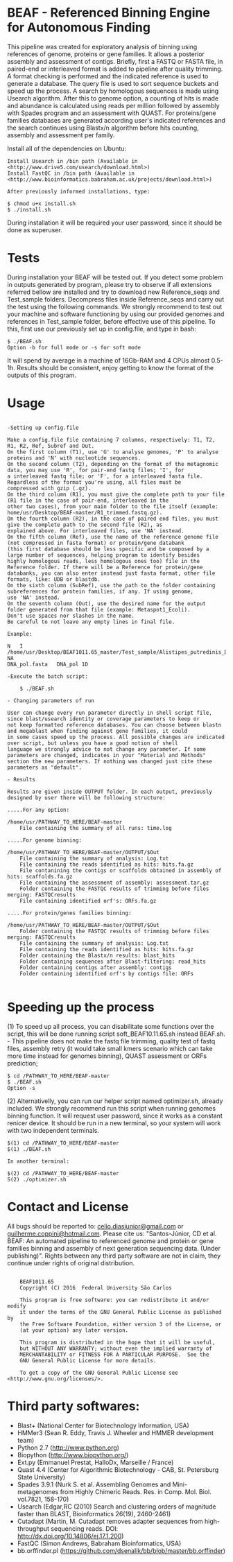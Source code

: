 # BEAF - Referenced Binning Engine for Autonomous Finding

This pipeline was created for exploratory analysis of binning using references of genome, proteins or gene families. It allows a posterior assembly and assessment of contigs. Briefly, first a FASTQ or FASTA file, in paired-end or interleaved format is added to pipeline after quality trimming. A format checking is performed and the indicated reference is used to generate a database. The query file is used to sort sequence buckets and speed up the process. A search by homologous sequences is made using Usearch algorithm. After this to genome option, a counting of hits is made and abundance is calculated using reads per million followed by assembly with Spades program and an assessment with QUAST. For proteins/gene families databases are generated according user's indicated references and the search continues using Blastx/n algorithm before hits counting, assembly and assessment per family.

Install all of the dependencies on Ubuntu: 
	
	Install Usearch in /bin path (Available in <http://www.drive5.com/usearch/download.html>)
	Install FastQC in /bin path (Available in <http://www.bioinformatics.babraham.ac.uk/projects/download.html>)

	After previously informed installations, type:
	
	$ chmod u+x install.sh
	$ ./install.sh

During installation it will be required your user password, since it should be done as superuser.

# Tests

During installation your BEAF will be tested out. If you detect some problem in outputs generated by program, please try to observe if all extensions referred bellow are installed and try to download new Reference_seqs and Test_sample folders. Decompress files inside Reference_seqs and carry out the test using the following commands. We strongly recommend to test out your machine and software functioning by using our provided genomes and references in Test_sample folder, before effective use of this pipeline. To this, first use our previously set up in config.file, and type in bash:

	$ ./BEAF.sh
	Option -b for full mode or -s for soft mode

It will spend by average in a machine of 16Gb-RAM and 4 CPUs almost 0.5-1h. Results should be consistent, enjoy getting to know the format of the outputs of this program.

# Usage

```

-Setting up config.file

Make a config.file file containing 7 columns, respectively: T1, T2, R1, R2, Ref, Subref and Out.
On the first column (T1), use 'G' to analyse genomes, 'P' to analyse proteins and 'N' with nucleotide sequences.
On the second column (T2), depending on the format of the metagnomic data, you may use 'R', for pair-end fastq files; 'I', for 
a interleaved fastq file; or 'F', for a interleaved fasta file. Regardless of the format you're using, all files must be
compressed with gzip (.gz).
On the third column (R1), you must give the complete path to your file (R1 file in the case of pair-end, interleaved in the 
other two cases), from your main folder to the file itself (example: home/usr/Desktop/BEAF-master/R1_trimmed.fastq.gz).
On the fourth column (R2), in the case of paired end files, you must give the complete path to the second file (R2), as 
explained above. For interleaved files, use 'NA' instead.
On the fifth column (Ref), use the name of the reference genome file (not compressed in fasta format) or protein/gene databank
(this first database should be less specific and be composed by a large number of sequences, helping program to identify besides
highly homologous reads, less homologous ones too) file in the Reference folder. If there will be a Reference for protein/gene
databanks, you can also enter instead just fasta format, other file formats, like: UDB or blastdb.
On the sixth column (SubRef), use the path to the folder containing subreferences for protein families, if any. If using genome,
use 'NA' instead.
On the seventh column (Out), use the desired name for the output folder generated from that file (example: Metaspot1_Ecoli).
Don't use spaces nor slashes in the name.
Be careful to not leave any empty lines in final file.

Example:

N	I	/home/usr/Desktop/BEAF1011.65_master/Test_sample/Alistipes_putredinis_DSM_17216.fna.fastq.gz	NA
DNA_pol.fasta	DNA_pol	1D

-Execute the batch script: 

	$ ./BEAF.sh

- Changing parameters of run

User can change every run parameter directly in shell script file, since blast/usearch identity or coverage parameters to keep or
not keep formatted reference databases. You can choose between blastn and megablast when finding against gene families, it could
in some cases speed up the process. All possible changes are indicated over script, but unless you have a good notion of shell
language we strongly advice to not change any parameter. If some parameters are changed, indicates in your "Material and Methods"
section the new parameters. If nothing was changed just cite these parameters as "default".

- Results 

Results are given inside OUTPUT folder. In each output, previously designed by user there will be following structure:

.....For any option:

/home/usr/PATHWAY_TO_HERE/BEAF-master
	File containing the summary of all runs: time.log

.....For genome binning:

/home/usr/PATHWAY_TO_HERE/BEAF-master/OUTPUT/$Out
	File containing the summary of analysis: Log.txt
	File containing the reads identified as hits: hits.fa.gz
	File contanining the contigs or scaffolds obtained in assembly of hits: scaffolds.fa.gz 
	File containing the assessment of assembly: assessment.tar.gz
	Folder containing the FASTQC results of trimming before files merging: FASTQCresults
	File containing identified orf's: ORFs.fa.gz

.....For protein/genes families binning:

/home/usr/PATHWAY_TO_HERE/BEAF-master/OUTPUT/$Out
	Folder containing the FASTQC results of trimming before files merging: FASTQCresults
	File containing the summary of analysis: Log.txt
	File containing the reads identified as hits: hits.fa.gz
	Folder containing the Blastx/n results: blast_hits
	Folder containing sequences after Blast-filtering: read_hits
	Folder containing contigs after assembly: contigs
	Folder containing identified orf's by contigs file: ORFs


```

# Speeding up the process

(1) To speed up all process, you can disabilitate some functions over the script, this will be done running script
soft_BEAF10.11.65.sh instead BEAF.sh. - This pipeline does not make the fastq file trimming, quality test of fastq files,
assembly retry (it would take small kmers scenario which can take more time instead for genomes binning), QUAST assessment or
ORFs prediction;

	$ cd /PATHWAY_TO_HERE/BEAF-master
	$ ./BEAF.sh
	Option -s

(2) Alternativelly, you can run our helper script named optimizer.sh, already included. We strongly recommend run this script
when running genomes binning function. It will request user password, since it works as a constant renicer device. It should be
run in a new terminal, so your system will work with two independent terminals.

	$(1) cd /PATHWAY_TO_HERE/BEAF-master
	$(1) ./BEAF.sh

	In another terminal:

	$(2) cd /PATHWAY_TO_HERE/BEAF-master
	S(2) ./optimizer.sh

# Contact and License

All bugs should be reported to: celio.diasjunior@gmail.com or guilherme.coppini@hotmail.com. 
Please cite us: "Santos-Júnior, CD et al. BEAF: An automated pipeline to referenced genome and protein or gene families binning
and assembly of next generation sequencing data. (Under publishing)".
Rights between any third party software are not in claim, they continue under rights of original distribution.

```

    BEAF1011.65
    Copyright (C) 2016  Federal University São Carlos

    This program is free software: you can redistribute it and/or modify
    it under the terms of the GNU General Public License as published by
    the Free Software Foundation, either version 3 of the License, or
    (at your option) any later version.

    This program is distributed in the hope that it will be useful,
    but WITHOUT ANY WARRANTY; without even the implied warranty of
    MERCHANTABILITY or FITNESS FOR A PARTICULAR PURPOSE.  See the
    GNU General Public License for more details.

    To get a copy of the GNU General Public License see <http://www.gnu.org/licenses/>.

```

# Third party softwares:

- Blast+ (National Center for Biotechnology Information, USA)
- HMMer3 (Sean R. Eddy, Travis J. Wheeler and HMMER development team)
- Python 2.7 (http://www.python.org)
- Biopython (http://www.biopython.org/)
- Ext.py (Emmanuel Prestat, HalloDx, Marseille / France)
- Quast 4.4 (Center for Algorithmic Biotechnology - CAB, St. Petersburg State University)
- Spades 3.9.1 (Nurk S. et al. Assembling Genomes and Mini-metagenomes from Highly Chimeric Reads. Res. in Comp. Mol. Biol. vol.7821, 158-170)
- Usearch (Edgar,RC (2010) Search and clustering orders of magnitude faster than BLAST, Bioinformatics 26(19), 2460-2461)
- Cutadapt (Martin, M. Cutadapt removes adapter sequences from high-throughput sequencing reads. DOI: http://dx.doi.org/10.14806/ej.17.1.200)
- FastQC (Simon Andrews, Babraham Bioinformatics, USA)
- bb.orffinder.pl (https://github.com/dsenalik/bb/blob/master/bb.orffinder)
